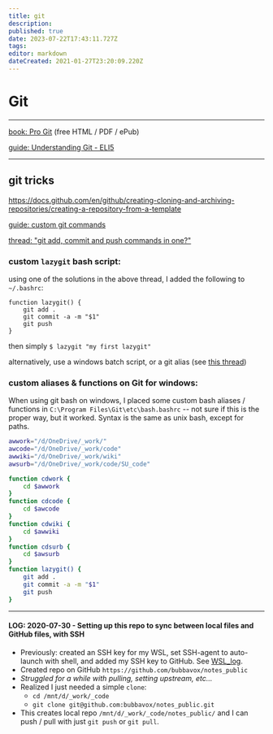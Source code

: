 ```yaml
---
title: git
description: 
published: true
date: 2023-07-22T17:43:11.727Z
tags: 
editor: markdown
dateCreated: 2021-01-27T23:20:09.220Z
---
```


# Git

--------------

[book: Pro Git](https://git-scm.com/book) (free HTML / PDF / ePub)

[guide: Understanding Git - ELI5](https://hackernoon.com/understanding-git-fcffd87c15a3)

--------------

## git tricks

https://docs.github.com/en/github/creating-cloning-and-archiving-repositories/creating-a-repository-from-a-template

[guide: custom git commands](http://thediscoblog.com/blog/2014/03/29/custom-git-commands-in-3-steps/)

[thread: "git add, commit and push commands in one?"](https://stackoverflow.com/questions/19595067/git-add-commit-and-push-commands-in-one)

### custom `lazygit` bash script: 
using one of the solutions in the above thread, I added the following to `~/.bashrc`:
```
function lazygit() {
    git add .
    git commit -a -m "$1"
    git push
}
```
then simply `$ lazygit "my first lazygit"`

alternatively, use a windows batch script, or a git alias (see [this thread](https://stackoverflow.com/questions/39121688/windows-custom-git-commands))

### custom aliases & functions on Git for windows:
When using git bash on windows, I placed some custom bash aliases / functions in `C:\Program Files\Git\etc\bash.bashrc` -- not sure if this is the proper way, but it worked.  Syntax is the same as unix bash, except for paths.
```bash
awwork="/d/OneDrive/_work/"
awcode="/d/OneDrive/_work/code"
awwiki="/d/OneDrive/_work/wiki"
awsurb="/d/OneDrive/_work/code/SU_code"

function cdwork {
    cd $awwork
}
function cdcode {
    cd $awcode
}
function cdwiki {
    cd $awwiki
}
function cdsurb {
    cd $awsurb
}
function lazygit() {
    git add .
    git commit -a -m "$1"
    git push
}
```
--------------

#### LOG: 2020-07-30 - Setting up this repo to sync between local files and GitHub files, with SSH
  - Previously: created an SSH key for my WSL, set SSH-agent to auto-launch with shell, and added my SSH key to GitHub.  See [WSL_log](https://github.com/bubbavox/notes_public/blob/master/WSL_log.md#ssh-setup).
  - Created repo on GitHub `https://github.com/bubbavox/notes_public`
  - _Struggled for a while with pulling, setting upstream, etc..._
  - Realized I just needed a simple `clone`:
    - `cd /mnt/d/_work/_code`
    - `git clone git@github.com:bubbavox/notes_public.git`
  - This creates local repo `/mnt/d/_work/_code/notes_public/` and I can push / pull with just `git push` or `git pull`.


